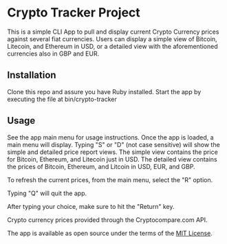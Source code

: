 # Crypto Tracker Project
This is a simple CLI App to pull and display current Crypto Currency prices against several fiat currencies.  Users can display a simple view of Bitcoin, Litecoin, and Ethereum in USD, or a detailed view with the aforementioned currencies also in GBP and EUR.

## Installation
Clone this repo and assure you have Ruby installed.  Start the app by executing the file at bin/crypto-tracker

## Usage

See the app main menu for usage instructions.  Once the app is loaded, a main menu will display. Typing "S" or "D" (not case sensitive) will show the simple and detailed price report views.  The simple view contains the price for Bitcoin, Ethereum, and Litecoin just in USD.  The detailed view contains the prices of Bitcoin, Ethereum, and Litcoin in USD, EUR, and GBP.  

To refresh the current prices, from the main menu, select the "R" option.

Typing "Q" will quit the app.

After typing your choice, make sure to hit the "Return" key.

Crypto currency prices provided through the Cryptocompare.com API.


The app is available as open source under the terms of the [MIT License](https://opensource.org/licenses/MIT).
